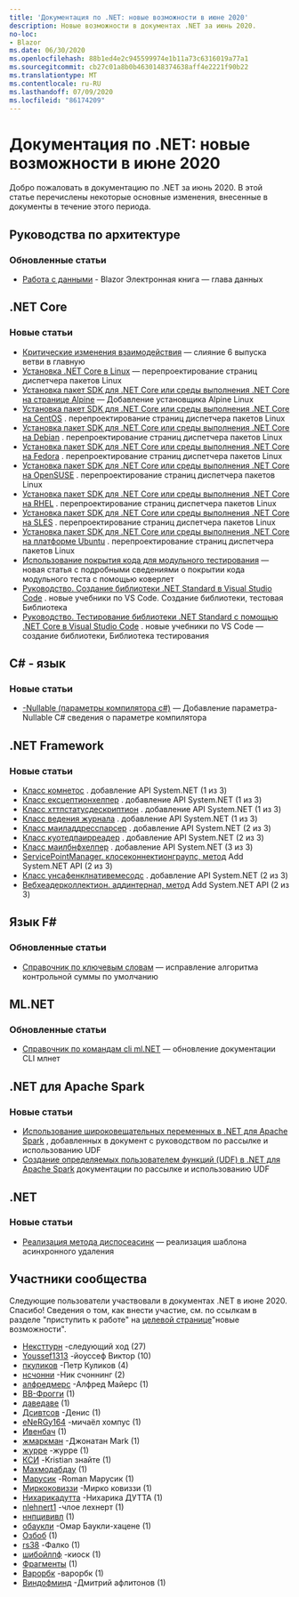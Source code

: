 ```yaml
---
title: 'Документация по .NET: новые возможности в июне 2020'
description: Новые возможности в документах .NET за июнь 2020.
no-loc:
- Blazor
ms.date: 06/30/2020
ms.openlocfilehash: 88b1ed4e2c945599974e1b11a73c6316019a77a1
ms.sourcegitcommit: cb27c01a8b0b4630148374638aff4e2221f90b22
ms.translationtype: MT
ms.contentlocale: ru-RU
ms.lasthandoff: 07/09/2020
ms.locfileid: "86174209"
---
```

# <a name="net-docs-whats-new-for-june-2020"></a>Документация по .NET: новые возможности в июне 2020

Добро пожаловать в документацию по .NET за июнь 2020. В этой статье перечислены некоторые основные изменения, внесенные в документы в течение этого периода.

## <a name="architecture-guides"></a>Руководства по архитектуре

### <a name="updated-articles"></a>Обновленные статьи

- [Работа с данными](/dotnet/architecture/blazor-for-web-forms-developers/data)  -  Blazor Электронная книга — глава данных

## <a name="net-core"></a>.NET Core

### <a name="new-articles"></a>Новые статьи

- [Критические изменения взаимодействия](/dotnet/core/compatibility/interop) — слияние 6 выпуска ветви в главную
- [Установка .NET Core в Linux](/dotnet/core/install/linux) — перепроектирование страниц диспетчера пакетов Linux
- [Установка пакет SDK для .NET Core или среды выполнения .NET Core на странице Alpine](/dotnet/core/install/linux-alpine) — Добавление установщика Alpine Linux
- [Установка пакет SDK для .NET Core или среды выполнения .NET Core на CentOS](/dotnet/core/install/linux-centos) . перепроектирование страниц диспетчера пакетов Linux
- [Установка пакет SDK для .NET Core или среды выполнения .NET Core на Debian](/dotnet/core/install/linux-debian) . перепроектирование страниц диспетчера пакетов Linux
- [Установка пакет SDK для .NET Core или среды выполнения .NET Core на Fedora](/dotnet/core/install/linux-fedora) . перепроектирование страниц диспетчера пакетов Linux
- [Установка пакет SDK для .NET Core или среды выполнения .NET Core на OpenSUSE](/dotnet/core/install/linux-opensuse) . перепроектирование страниц диспетчера пакетов Linux
- [Установка пакет SDK для .NET Core или среды выполнения .NET Core на RHEL](/dotnet/core/install/linux-rhel) . перепроектирование страниц диспетчера пакетов Linux
- [Установка пакет SDK для .NET Core или среды выполнения .NET Core на SLES](/dotnet/core/install/linux-sles) . перепроектирование страниц диспетчера пакетов Linux
- [Установка пакет SDK для .NET Core или среды выполнения .NET Core на платформе Ubuntu](/dotnet/core/install/linux-ubuntu) . перепроектирование страниц диспетчера пакетов Linux
- [Использование покрытия кода для модульного тестирования](/dotnet/core/testing/unit-testing-code-coverage) — новая статья с подробными сведениями о покрытии кода модульного теста с помощью коверлет
- [Руководство. Создание библиотеки .NET Standard в Visual Studio Code](/dotnet/core/tutorials/library-with-visual-studio-code) . новые учебники по VS Code. Создание библиотеки, тестовая Библиотека
- [Руководство. Тестирование библиотеки .NET Standard с помощью .NET Core в Visual Studio Code](/dotnet/core/tutorials/testing-library-with-visual-studio-code) . новые учебники по VS Code — создание библиотеки, Библиотека тестирования

## <a name="c-language"></a>C# - язык

### <a name="new-articles"></a>Новые статьи

- [-Nullable (параметры компилятора c#)](/dotnet/csharp/language-reference/compiler-options/nullable-compiler-option) — Добавление параметра-Nullable C# сведения о параметре компилятора

## <a name="net-framework"></a>.NET Framework

### <a name="new-articles"></a>Новые статьи

- [Класс комнетос](/dotnet/framework/additional-apis/system.net.comnetos) . добавление API System.NET (1 из 3)
- [Класс ексцептионхелпер](/dotnet/framework/additional-apis/system.net.exceptionhelper) . добавление API System.NET (1 из 3)
- [Класс хттпстатусдескриптион](/dotnet/framework/additional-apis/system.net.httpstatusdescription) . добавление API System.NET (1 из 3)
- [Класс ведения журнала](/dotnet/framework/additional-apis/system.net.logging) . добавление API System.NET (1 из 3)
- [Класс маиладдресспарсер](/dotnet/framework/additional-apis/system.net.mail.mailaddressparser) . добавление API System.NET (2 из 3)
- [Класс куотедпаирреадер](/dotnet/framework/additional-apis/system.net.mail.quotedpairreader) . добавление API System.NET (2 из 3)
- [Класс маилбнфхелпер](/dotnet/framework/additional-apis/system.net.mime.mailbnfhelper) . добавление API System.NET (3 из 3)
- [ServicePointManager. клосеконнектионграупс, метод](/dotnet/framework/additional-apis/system.net.servicepointmanager.closeconnectiongroups) Add System.NET API (2 из 3)
- [Класс унсафенклнативемесодс](/dotnet/framework/additional-apis/system.net.unsafenclnativemethods) . добавление API System.NET (2 из 3)
- [Вебхеадерколлектион. аддинтернал, метод](/dotnet/framework/additional-apis/system.net.webheadercollection.addinternal) Add System.NET API (2 из 3)

## <a name="f-language"></a>Язык F#

### <a name="updated-articles"></a>Обновленные статьи

- [Справочник по ключевым словам](/dotnet/fsharp/language-reference/keyword-reference) — исправление алгоритма контрольной суммы по умолчанию

## <a name="mlnet"></a>ML.NET

### <a name="updated-articles"></a>Обновленные статьи

- [Справочник по командам cli ml.NET](/dotnet/machine-learning/reference/ml-net-cli-reference) — обновление документации CLI млнет

## <a name="net-for-apache-spark"></a>.NET для Apache Spark

### <a name="new-articles"></a>Новые статьи

- [Использование широковещательных переменных в .NET для Apache Spark](/dotnet/spark/how-to-guides/broadcast-guide) , добавленных в документ с руководством по рассылке и использованию UDF
- [Создание определяемых пользователем функций (UDF) в .NET для Apache Spark](/dotnet/spark/how-to-guides/udf-guide) документации по рассылке и использованию UDF

## <a name="net"></a>.NET

### <a name="new-articles"></a>Новые статьи

- [Реализация метода диспосеасинк](/dotnet/standard/garbage-collection/implementing-disposeasync) — реализация шаблона асинхронного удаления

## <a name="community-contributors"></a>Участники сообщества

Следующие пользователи участвовали в документах .NET в июне 2020. Спасибо! Сведения о том, как внести участие, см. по ссылкам в разделе "приступить к работе" на [целевой странице](index.yml)"новые возможности".

- [Нексттурн](https://github.com/NextTurn) -следующий ход (27)
- [Youssef1313](https://github.com/Youssef1313) -йоуссеф Виктор (10)
- [пкуликов](https://github.com/pkulikov) -Петр Куликов (4)
- [нсчонни](https://github.com/nschonni) -Ник счоннинг (2)
- [алфредмерс](https://github.com/alfredmyers) -Алфред Майерс (1)
- [BB-Фрогги](https://github.com/bb-froggy) (1)
- [даведаве](https://github.com/dawedawe) (1)
- [Дсивтсов](https://github.com/DSivtsov) -Денис (1)
- [eNeRGy164](https://github.com/eNeRGy164) -мичаëл хомпус (1)
- [Ивенбач](https://github.com/IvenBach) (1)
- [жмаркман](https://github.com/jmarkman) -Джонатан Mark (1)
- [журре](https://github.com/jurre) -журре (1)
- [КСИ](https://github.com/kthy) -Kristian знайте (1)
- [Махмодабдау](https://github.com/MahmodAbdou) (1)
- [Марусик](https://github.com/Marusyk) -Roman Марусик (1)
- [Миркоковиззи](https://github.com/MirkoCovizzi) -Мирко ковиззи (1)
- [Нихарикадутта](https://github.com/Niharikadutta) -Нихарика ДУТТА (1)
- [nlehnert1](https://github.com/nlehnert1) -члое лехнерт (1)
- [ннпцививл](https://github.com/nnpcYvIVl) (1)
- [обаукли](https://github.com/oboukli) -Омар Баукли-хацене (1)
- [Озбоб](https://github.com/OzBob) (1)
- [rs38](https://github.com/rs38) -Фалко (1)
- [шибойлпф](https://github.com/shyboylpf) -киоск (1)
- [Фрагменты](https://github.com/Snipie) (1)
- [Варорбк](https://github.com/Varorbc) -варорбк (1)
- [Виндофминд](https://github.com/WindOfMind) -Дмитрий афлитонов (1)
